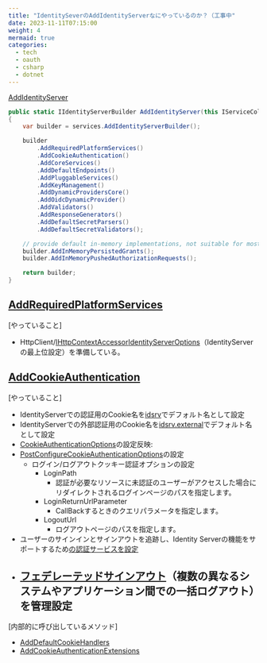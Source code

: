 ```yaml
---
title: "IdentitySeverのAddIdentityServerなにやっているのか？（工事中"
date: 2023-11-11T07:15:00
weight: 4
mermaid: true
categories:
  - tech
  - oauth
  - csharp
  - dotnet
---
```



[AddIdentityServer](https://github.dev/DuendeSoftware/IdentityServer/blob/4ac7e461091b549ab0a79eb037c68f59a94e74a9/src/IdentityServer/Configuration/DependencyInjection/IdentityServerServiceCollectionExtensions.cs#L35-L36)

```csharp
public static IIdentityServerBuilder AddIdentityServer(this IServiceCollection services)
{
    var builder = services.AddIdentityServerBuilder();

    builder
        .AddRequiredPlatformServices()
        .AddCookieAuthentication()
        .AddCoreServices()
        .AddDefaultEndpoints()
        .AddPluggableServices()
        .AddKeyManagement()
        .AddDynamicProvidersCore()
        .AddOidcDynamicProvider()
        .AddValidators()
        .AddResponseGenerators()
        .AddDefaultSecretParsers()
        .AddDefaultSecretValidators();

    // provide default in-memory implementations, not suitable for most production scenarios
    builder.AddInMemoryPersistedGrants();
    builder.AddInMemoryPushedAuthorizationRequests();

    return builder;
}
```


## [AddRequiredPlatformServices](https://github.dev/DuendeSoftware/IdentityServer/blob/4ac7e461091b549ab0a79eb037c68f59a94e74a9/src/IdentityServer/Configuration/DependencyInjection/BuilderExtensions/Core.cs#L50-L51)

[やっていること]
- HttpClient/[IHttpContextAccessor](/tech/article/dotnet-IHttpContextAccessor/)[IdentityServerOptions](https://docs.duendesoftware.com/identityserver/v6/reference/options/)（IdentityServerの最上位設定）を準備している。


## [AddCookieAuthentication](https://github.com/DuendeSoftware/IdentityServer/blob/4ac7e461091b549ab0a79eb037c68f59a94e74a9/src/IdentityServer/Configuration/DependencyInjection/BuilderExtensions/Core.cs#L68-L69)

[やっていること]
- IdentityServerでの認証用のCookie名を[idsrv](https://github.com/DuendeSoftware/IdentityServer/blob/4ac7e461091b549ab0a79eb037c68f59a94e74a9/src/IdentityServer/IdentityServerConstants.cs#L15-L16)でデフォルト名として設定
- IdentityServerでの外部認証用のCookie名を[idsrv.external](https://github.com/DuendeSoftware/IdentityServer/blob/4ac7e461091b549ab0a79eb037c68f59a94e74a9/src/IdentityServer/IdentityServerConstants.cs#L17-L18)でデフォルト名として設定
- [CookieAuthenticationOptions](/tech/article/dotnet-CookieAuthenticationOptions/)の設定反映:
- [PostConfigureCookieAuthenticationOptions](https://learn.microsoft.com/en-us/dotnet/api/microsoft.aspnetcore.authentication.cookies.postconfigurecookieauthenticationoptions?view=aspnetcore-7.0)の設定
  - ログイン/ログアウトクッキー認証オプションの設定
    - LoginPath
      - 認証が必要なリソースに未認証のユーザーがアクセスした場合にリダイレクトされるログインページのパスを指定します。
    - LoginReturnUrlParameter
      - CallBackするときのクエリパラメータを指定します。
    - LogoutUrl
      - ログアウトページのパスを指定します。
- ユーザーのサインインとサインアウトを追跡し、Identity Serverの機能をサポートするため[の認証サービスを設定](https://github.com/DuendeSoftware/IdentityServer/blob/4ac7e461091b549ab0a79eb037c68f59a94e74a9/src/IdentityServer/Configuration/DependencyInjection/BuilderExtensions/Core.cs#L98-L99)
- [フェデレーテッドサインアウト](https://github.com/DuendeSoftware/IdentityServer/blob/4ac7e461091b549ab0a79eb037c68f59a94e74a9/src/IdentityServer/Configuration/DependencyInjection/BuilderExtensions/Core.cs#L99-L100)（複数の異なるシステムやアプリケーション間での一括ログアウト）を管理設定
  - 

[内部的に呼び出しているメソッド]
- [AddDefaultCookieHandlers](https://github.com/DuendeSoftware/IdentityServer/blob/4ac7e461091b549ab0a79eb037c68f59a94e74a9/src/IdentityServer/Configuration/DependencyInjection/BuilderExtensions/Core.cs#L80-L81)
- [AddCookieAuthenticationExtensions](https://github.com/DuendeSoftware/IdentityServer/blob/4ac7e461091b549ab0a79eb037c68f59a94e74a9/src/IdentityServer/Configuration/DependencyInjection/BuilderExtensions/Core.cs#L95-L96)